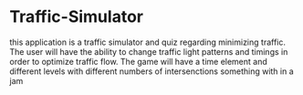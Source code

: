 # Traffic-Simulator

this application is a traffic simulator and quiz regarding minimizing traffic. The user will have the ability to change traffic light patterns and timings in order to optimize traffic flow. The game will have a time element and different levels with different numbers of intersenctions
something with in a jam
